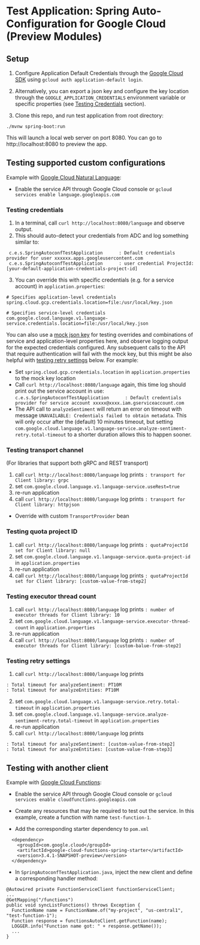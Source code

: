 # Test Application: Spring Auto-Configuration for Google Cloud (Preview Modules)

## Setup
1. Configure Application Default Credentials through the [Google Cloud SDK](https://cloud.google.com/sdk)
using `gcloud auth application-default login`.  
2. Alternatively, you can export a json key and configure the key location through 
the `GOOGLE_APPLICATION_CREDENTIALS` environment variable or specific properties
(see [Testing Credentials](#testing-credentials) section).  

3. Clone this repo, and run test application from root directory:
```
./mvnw spring-boot:run
```
This will launch a local web server on port 8080. You can go to http://localhost:8080 to preview the app.

## Testing supported custom configurations

Example with [Google Cloud Natural Language](https://github.com/googleapis/google-cloud-java/tree/main/java-language):
- Enable the service API through Google Cloud console or
  `gcloud services enable language.googleapis.com`

### Testing credentials

1. In a terminal, call `curl http://localhost:8080/language` and observe output. 
2. This should auto-detect your credentials from ADC and log something similar to:
```
 c.e.s.SpringAutoconfTestApplication      : Default credentials provider for user xxxxxx.apps.googleusercontent.com
 c.e.s.SpringAutoconfTestApplication      : user credential ProjectId: [your-default-application-credentials-project-id]
```

3. You can override this with specific credentials (e.g. for a service account) in `application.properties`:
```
# Specifies application-level credentials
spring.cloud.gcp.credentials.location=file:/usr/local/key.json

# Specifies service-level credentials
com.google.cloud.language.v1.language-service.credentials.location=file:/usr/local/key.json
```

You can also use a [mock json key](https://github.com/GoogleCloudPlatform/spring-cloud-gcp/blob/main/spring-cloud-previews/google-cloud-language-spring-starter/src/test/resources/fake-credential-key.json)
for testing overrides and combinations of service and application-level properties here, 
and observe logging output for the expected credentials configured. Any subsequent calls to the API that require authentication will fail with the mock key, 
but this might be also helpful with [testing retry settings](#testing-retry-settings) below. For example:

- Set `spring.cloud.gcp.credentials.location` in `application.properties` to the mock key location 
- Call `curl http://localhost:8080/language` again, this time log should print out the service account in use:
   `c.e.s.SpringAutoconfTestApplication      : Default credentials provider for service account xxxxx@xxxx.iam.gserviceaccount.com`  
- The API call to `analyzeSentiment` will return an error on timeout with message `UNAVAILABLE: Credentials failed to obtain metadata`. 
  This will only occur after the (default) 10 minutes timeout, but setting 
  `com.google.cloud.language.v1.language-service.analyze-sentiment-retry.total-timeout` to a shorter duration allows this to happen sooner. 

### Testing transport channel
(For libraries that support both gRPC and REST transport)
1. call `curl http://localhost:8080/language` log prints `: transport for Client library: grpc`
2. set `com.google.cloud.language.v1.language-service.useRest=true`
3. re-run application
4. call `curl http://localhost:8080/language` log prints `: transport for Client library: httpjson`

- Override with custom `TransportProvider` bean

### Testing quota project ID
1. call `curl http://localhost:8080/language` log prints `: quotaProjectId set for Client library: null`
2. set `com.google.cloud.language.v1.language-service.quota-project-id` in `application.properties`
3. re-run application
4. call `curl http://localhost:8080/language` log prints `: quotaProjectId set for Client library: [custom-value-from-step2]`

### Testing executor thread count
1. call `curl http://localhost:8080/language` log prints `: number of executor threads for Client library: 10`
2. set `com.google.cloud.language.v1.language-service.executor-thread-count` in `application.properties`
3. re-run application
4. call `curl http://localhost:8080/language` log prints `: number of executor threads for Client library: [custom-balue-from-step2]`

### Testing retry settings
1. call `curl http://localhost:8080/language` log prints 
``` 
: Total timeout for analyzeSentiment: PT10M
: Total timeout for analyzeEntities: PT10M
```
2. set `com.google.cloud.language.v1.language-service.retry.total-timeout` in `application.properties`
3. set `com.google.cloud.language.v1.language-service.analyze-sentiment-retry.total-timeout` in `application.properties`
4. re-run application
5. call `curl http://localhost:8080/language` log prints
``` 
: Total timeout for analyzeSentiment: [custom-value-from-step2]
: Total timeout for analyzeEntities: [custom-value-from-step3]
```

## Testing with another client

Example with [Google Cloud Functions](https://github.com/googleapis/google-cloud-java/tree/main/java-functions):

- Enable the service API through Google Cloud console or
`gcloud services enable cloudfunctions.googleapis.com`
- Create any resources that may be required to test out the service. In this example, create a function with name `test-function-1`. 

- Add the corresponding starter dependency to `pom.xml`
```
  <dependency>
    <groupId>com.google.cloud</groupId>
    <artifactId>google-cloud-functions-spring-starter</artifactId>
    <version>3.4.1-SNAPSHOT-preview</version>
  </dependency>
```

- In `SpringAutoconfTestApplication.java`, inject the new client and define a corresponding handler method:  
```
@Autowired private FunctionServiceClient functionServiceClient;
...
@GetMapping("/functions")
public void syncListFunctions() throws Exception {
  FunctionName name = FunctionName.of("my-project", "us-central1", "test-function-1");
  Function response = functionsAutoClient.getFunction(name);
  LOGGER.info("Function name got: " + response.getName());
  ...
}
```


